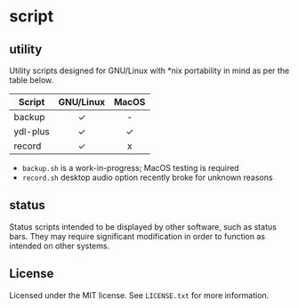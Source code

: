 # script

## utility

Utility scripts designed for GNU/Linux with *nix portability in mind as per the table below.

| Script      | GNU/Linux | MacOS |
| ----------- | :-------: | :---: |
| backup      | ✓         | -     |
| ydl-plus    | ✓         | ✓     |
| record      | ✓         | x     |

- `backup.sh` is a work-in-progress; MacOS testing is required
- `record.sh` desktop audio option recently broke for unknown reasons

## status

Status scripts intended to be displayed by other software, such as status bars. They may require significant modification in order to function as intended on other systems.

## License

Licensed under the MIT license. See `LICENSE.txt` for more information.
